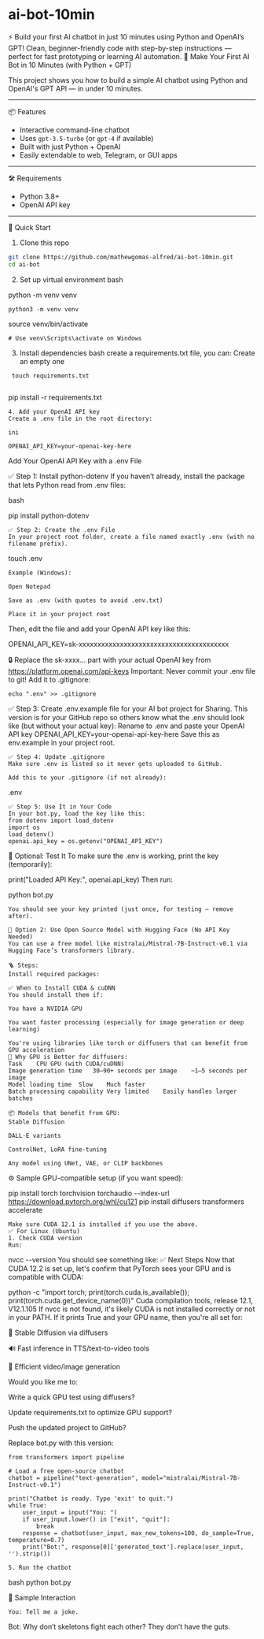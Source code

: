# ai-bot-10min
⚡ Build your first AI chatbot in just 10 minutes using Python and OpenAI’s GPT! Clean, beginner-friendly code with step-by-step instructions — perfect for fast prototyping or learning AI automation.
 🤖 Make Your First AI Bot in 10 Minutes (with Python + GPT)

This project shows you how to build a simple AI chatbot using Python and OpenAI's GPT API — in under 10 minutes.

---

 📦 Features

- Interactive command-line chatbot
- Uses `gpt-3.5-turbo` (or `gpt-4` if available)
- Built with just Python + OpenAI
- Easily extendable to web, Telegram, or GUI apps

---

 🛠️ Requirements

- Python 3.8+
- OpenAI API key

---

 🚀 Quick Start

 1. Clone this repo

```bash
git clone https://github.com/mathewgomas-alfred/ai-bot-10min.git
cd ai-bot
```
2. Set up virtual environment
bash

python -m venv venv
```
python3 -m venv venv
```
source venv/bin/activate 
```
# Use venv\Scripts\activate on Windows

```
3. Install dependencies
bash
 create a requirements.txt file, you can: Create an empty one
```
 touch requirements.txt
 
```
pip install -r requirements.txt

```
4. Add your OpenAI API key
Create a .env file in the root directory:

ini

OPENAI_API_KEY=your-openai-key-here
```
Add Your OpenAI API Key with a .env File

✅ Step 1: Install python-dotenv
If you haven’t already, install the package that lets Python read from .env files:

bash

pip install python-dotenv

```
✅ Step 2: Create the .env File
In your project root folder, create a file named exactly .env (with no filename prefix).

```
touch .env

```
Example (Windows):

Open Notepad

Save as .env (with quotes to avoid .env.txt)

Place it in your project root

```
Then, edit the file and add your OpenAI API key like this:

OPENAI_API_KEY=sk-xxxxxxxxxxxxxxxxxxxxxxxxxxxxxxxxxxxxxxxx

🔒 Replace the sk-xxxx... part with your actual OpenAI key from https://platform.openai.com/api-keys
Important: Never commit your .env file to git! Add it to .gitignore:
```
echo ".env" >> .gitignore
```
✅ Step 3: Create .env.example file for your AI bot project for Sharing.
This version is for your GitHub repo so others know what the .env should look like (but without your actual key):
 Rename to .env and paste your OpenAI API key
OPENAI_API_KEY=your-openai-api-key-here
Save this as env.example in your project root.

```
✅ Step 4: Update .gitignore
Make sure .env is listed so it never gets uploaded to GitHub.

Add this to your .gitignore (if not already):
```
.env
```
✅ Step 5: Use It in Your Code
In your bot.py, load the key like this:
from dotenv import load_dotenv
import os
load_dotenv()
openai.api_key = os.getenv("OPENAI_API_KEY")
```
🧪 Optional: Test It
To make sure the .env is working, print the key (temporarily):

print("Loaded API Key:", openai.api_key)
Then run:

python bot.py
```
You should see your key printed (just once, for testing — remove after).

🔁 Option 2: Use Open Source Model with Hugging Face (No API Key Needed)
You can use a free model like mistralai/Mistral-7B-Instruct-v0.1 via Hugging Face’s transformers library.

🪜 Steps:
Install required packages:

✅ When to Install CUDA & cuDNN
You should install them if:

You have a NVIDIA GPU

You want faster processing (especially for image generation or deep learning)

You're using libraries like torch or diffusers that can benefit from GPU acceleration
🚀 Why GPU is Better for diffusers:
Task	CPU	GPU (with CUDA/cuDNN)
Image generation time	30–90+ seconds per image	~1–5 seconds per image
Model loading time	Slow	Much faster
Batch processing capability	Very limited	Easily handles larger batches

📦 Models that benefit from GPU:
Stable Diffusion

DALL·E variants

ControlNet, LoRA fine-tuning

Any model using UNet, VAE, or CLIP backbones
```
⚙️ Sample GPU-compatible setup (if you want speed):

pip install torch torchvision torchaudio --index-url https://download.pytorch.org/whl/cu121
pip install diffusers transformers accelerate
```
Make sure CUDA 12.1 is installed if you use the above.
✅ For Linux (Ubuntu)
1. Check CUDA version
Run:
```
nvcc --version
You should see something like:
✅ Next Steps
Now that CUDA 12.2 is set up, let's confirm that PyTorch sees your GPU and is compatible with CUDA:

python -c "import torch; print(torch.cuda.is_available()); print(torch.cuda.get_device_name(0))"
Cuda compilation tools, release 12.1, V12.1.105
If nvcc is not found, it's likely CUDA is not installed correctly or not in your PATH.
If it prints True and your GPU name, then you're all set for:

🚀 Stable Diffusion via diffusers

🔊 Fast inference in TTS/text-to-video tools

🎥 Efficient video/image generation

Would you like me to:

Write a quick GPU test using diffusers?

Update requirements.txt to optimize GPU support?

Push the updated project to GitHub?

Replace bot.py with this version:
```
from transformers import pipeline

# Load a free open-source chatbot
chatbot = pipeline("text-generation", model="mistralai/Mistral-7B-Instruct-v0.1")

print("Chatbot is ready. Type 'exit' to quit.")
while True:
    user_input = input("You: ")
    if user_input.lower() in ["exit", "quit"]:
        break
    response = chatbot(user_input, max_new_tokens=100, do_sample=True, temperature=0.7)
    print("Bot:", response[0]['generated_text'].replace(user_input, '').strip())
```
```
5. Run the chatbot
```
bash
python bot.py

🧠 Sample Interaction

```
You: Tell me a joke.
```
Bot: Why don’t skeletons fight each other? They don’t have the guts.
```
